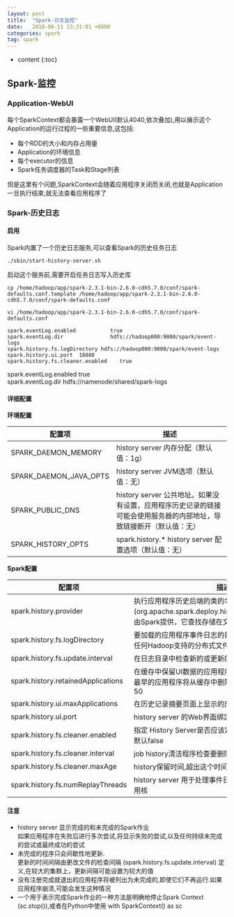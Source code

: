 ```yaml
---
layout: post
title:  "Spark-日志监控"
date:   2018-06-11 13:31:01 +0800
categories: spark
tag: spark
---
```


* content
{:toc}


##   Spark-监控  

### Application-WebUI  

每个SparkContext都会暴露一个WebUI(默认4040,依次叠加),用以展示这个Application的运行过程的一些重要信息,这包括:  
* 每个RDD的大小和内存占用量  
* Application的环境信息  
* 每个executor的信息  
* Spark任务调度器的Task和Stage列表  

但是这里有个问题,SparkContext会随着应用程序关闭而关闭,也就是Application一旦执行结束,就无法查看应用程序了  

### Spark-历史日志  

#### 启用  

Spark内置了一个历史日志服务,可以查看Spark的历史任务日志  

```shell
./sbin/start-history-server.sh
```

启动这个服务前,需要开启任务日志写入历史库  

```shell
cp /home/hadoop/app/spark-2.3.1-bin-2.6.0-cdh5.7.0/conf/spark-defaults.conf.template /home/hadoop/app/spark-2.3.1-bin-2.6.0-cdh5.7.0/conf/spark-defaults.conf

vi /home/hadoop/app/spark-2.3.1-bin-2.6.0-cdh5.7.0/conf/spark-defaults.conf

spark.eventLog.enabled           true
spark.eventLog.dir               hdfs://hadoop000:9000/spark/event-logs
spark.history.fs.logDirectory hdfs://hadoop000:9000/spark/event-logs
spark.history.ui.port  18080
spark.history.fs.cleaner.enabled	true

```



spark.eventLog.enabled true  
spark.eventLog.dir hdfs://namenode/shared/spark-logs  

#### 详细配置  

**环境配置**  

|配置项 |描述|
|---|---|
|SPARK_DAEMON_MEMORY|history server 内存分配（默认值：1g）|
|SPARK_DAEMON_JAVA_OPTS|history server JVM选项（默认值：无）|
|SPARK_PUBLIC_DNS|history server 公共地址。如果没有设置，应用程序历史记录的链接可能会使用服务器的内部地址，导致链接断开（默认值：无）|
|SPARK_HISTORY_OPTS|spark.history.* history server 配置选项（默认值：无）|

**Spark配置**  

|配置项 |描述|
|---|---|
|spark.history.provider|执行应用程序历史后端的类的名称.目前只有一个实现(org.apache.spark.deploy.history.FsHistoryProvider)，由Spark提供，它查找存储在文件系统中的应用程序日志|
|spark.history.fs.logDirectory|要加载的应用程序事件日志的目录.可以是本地文件系统或任何Hadoop支持的分布式文件系统|
|spark.history.fs.update.interval|在日志目录中检查新的或更新的日志间隔区间.默认10S|
|spark.history.retainedApplications|在缓存中保留UI数据的应用程序数量.如果超出此上限，则最早的应用程序将从缓存中删除(删除后从磁盘读取) 默认50 |
|spark.history.ui.maxApplications|在历史记录摘要页面上显示的应用程序数量 默认Int.Max |
|spark.history.ui.port|history server 的Web界面绑定的端口 默认18080|
|spark.history.fs.cleaner.enabled|指定 History Server是否应该定期从存储中清除事件日志 默认false|
|spark.history.fs.cleaner.interval|job history清洁程序检查要删除的文件的时间间隔 默认1d|
|spark.history.fs.cleaner.maxAge|history保留时间,超出这个时间江北清洁程序删除 默认7d|
|spark.history.fs.numReplayThreads |history server 用于处理事件日志的线程数 默认25%的可用核 |

#### 注意  

* history server 显示完成的和未完成的Spark作业  
如果应用程序在失败后进行多次尝试,将显示失败的尝试,以及任何持续未完成的尝试或最终成功的尝试  
* 未完成的程序只会间歇性地更新.  
更新的时间间隔由更改文件的检查间隔 (spark.history.fs.update.interval) 定义,在较大的集群上，更新间隔可能设置为较大的值  
* 没有注册完成就退出的应用程序将被列出为未完成的,即使它们不再运行.如果应用程序崩溃,可能会发生这种情况  
* 一个用于表示完成Spark作业的一种方法是明确地停止Spark Context (sc.stop()),或者在Python中使用 with SparkContext() as sc


